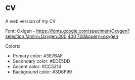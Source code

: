 # cv
A web version of my CV


Font: Oxigen - https://fonts.google.com/specimen/Oxygen?selection.family=Oxygen:300,400,700&query=oxygen

Colors:

- Primary color: #3E7BAF
- Secondary color: #EDE5DD
- Accent color: #CC5214
- Background color: #3D6F99